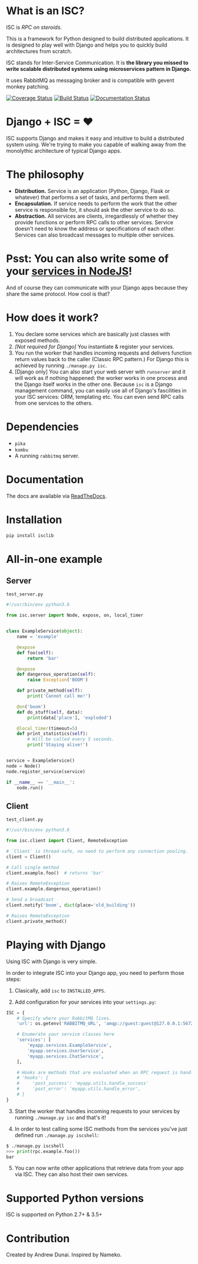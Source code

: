 # What is an ISC?

ISC is *RPC on steroids.*

This is a framework for Python designed to build distributed applications. It is designed to play well with Django and helps you to quickly build architectures from scratch.

ISC stands for Inter-Service Communication. It is **the library you missed to write scalable distributed systems using microservices pattern in Django.**

It uses RabbitMQ as messaging broker and is compatible with gevent monkey patching.

[![Coverage Status](https://coveralls.io/repos/github/and3rson/isc/badge.svg)](https://coveralls.io/github/and3rson/isc) [![Build Status](https://travis-ci.org/and3rson/isc.svg)](https://travis-ci.org/and3rson/isc) [![Documentation Status](https://readthedocs.org/projects/isc/badge/?version=latest)](http://isc.readthedocs.io/en/latest/?badge=latest)

# Django + ISC = ♥

ISC supports Django and makes it easy and intuitive to build a distributed system using. We're trying to make you capable of walking away from the monolythic architecture of typical Django apps.

# The philosophy

- **Distribution.** Service is an application (Python, Django, Flask or whatever) that performs a set of tasks, and performs them well.
- **Encapsulation.** If service needs to perform the work that the other service is responsible for, it should ask the other service to do so.
- **Abstraction.** All services are clients, irregardlessly of whether they provide functions or perform RPC calls to other services. Service doesn't need to know the address or specifications of each other. Services can also broadcast messages to multiple other services.

# Psst: You can also write some of your [services in NodeJS](https://www.npmjs.com/package/isclib)!

And of course they can communicate with your Django apps because they share the same protocol. How cool is that?

# How does it work?

1. You declare some services which are basically just classes with exposed methods.
2. *[Not required for Django]* You instantiate & register your services.
3. You run the worker that handles incoming requests and delivers function return values back to the caller (Classic RPC pattern.) For Django this is achieved by running `./manage.py isc`.
4. [Django only] You can also start your web server with `runserver` and it will work as if nothing happened: the worker works in one process and the Django itself works in the other one. Because `isc` is a Django management command, you can easily use all of Django's fascilities in your ISC services: ORM, templating etc. You can even send RPC calls from one services to the others.

# Dependencies

- `pika`
- `kombu`
- A running `rabbitmq` server.

# Documentation

The docs are available via [ReadTheDocs](http://isc.readthedocs.io/en/latest/).

# Installation

```bash
pip install isclib
```

# All-in-one example

## Server

`test_server.py`

```python
#!/usr/bin/env python3.6

from isc.server import Node, expose, on, local_timer


class ExampleService(object):
    name = 'example'

    @expose
    def foo(self):
        return 'bar'

    @expose
    def dangerous_operation(self):
        raise Exception('BOOM')

    def private_method(self):
        print('Cannot call me!')

    @on('boom')
    def do_stuff(self, data):
        print(data['place'], 'exploded')

    @local_timer(timeout=5)
    def print_statistics(self):
        # Will be called every 5 seconds.
        print('Staying alive!')


service = ExampleService()
node = Node()
node.register_service(service)

if __name__ == '__main__':
    node.run()
```

## Client

`test_client.py`

```python
#!/usr/bin/env python3.6

from isc.client import Client, RemoteException

# `Client` is thread-safe, no need to perform any connection pooling.
client = Client()

# Call single method
client.example.foo()  # returns 'bar'

# Raises RemoteException
client.example.dangerous_operation()

# Send a broadcast
client.notify('boom', dict(place='old_building'))

# Raises RemoteException
client.private_method()
```

# Playing with Django

Using ISC with Django is very simple.

In order to integrate ISC into your Django app, you need to perform those steps:

1. Clasically, add `isc` to `INSTALLED_APPS`.

2. Add configuration for your services into your `settings.py`:

```python
ISC = {
    # Specify where your RabbitMQ lives.
    'url': os.getenv('RABBITMQ_URL', 'amqp://guest:guest@127.0.0.1:5672/'),

    # Enumerate your service classes here
    'services': [
        'myapp.services.ExampleService',
        'myapp.services.UserService',
        'myapp.services.ChatService',
    ],

    # Hooks are methods that are evaluated when an RPC request is handler.
    # 'hooks': {
    #     'post_success': 'myapp.utils.handle_success'
    #     'post_error': 'myapp.utils.handle_error',
    # }
}
```

3. Start the worker that handles incoming requests to your services by running `./manage.py isc` and that's it!

4. In order to test calling some ISC methods from the services you've just defined run `./manage.py iscshell`:

```python
$ ./manage.py iscshell
>>> print(rpc.example.foo())
bar
```

5. You can now write other applications that retrieve data from your app via ISC. They can also host their own services.

# Supported Python versions

ISC is supported on Python 2.7+ & 3.5+

# Contribution

Created by Andrew Dunai. Inspired by Nameko.

